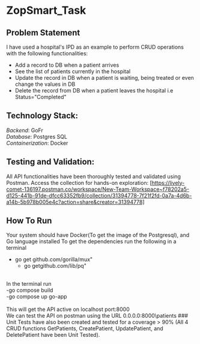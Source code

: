 # ZopSmart_Task

## Problem Statement
I have used a hospital's IPD as an example to perform CRUD operations with the following functionalities:
- Add a record to DB when a patient arrives
- See the list of patients currently in the hospital
- Update the record in DB when a patient is waiting, being treated or even change the values in DB
- Delete the record from DB when a patient leaves the hospital i.e Status="Completed"

## Technology Stack:

*Backend*: GoFr<br>
*Database*: Postgres SQL<br>
*Containerization*: Docker
## Testing and Validation:

All API functionalities have been thoroughly tested and validated using Postman. Access the collection for hands-on exploration: [https://lively-comet-136197.postman.co/workspace/New-Team-Workspace~f78202a5-d125-441b-91de-dfcc63352fb9/collection/31394778-7f21f2fd-0a7a-4d6b-a14b-5b978b005e4c?action=share&creator=31394778]
<br>
## How To Run
Your system should have Docker(To get the image of the Postgresql), and Go language installed
To get the dependencies run the following in a terminal<br>
   - go get github.com/gorilla/mux"<br>
	 - go getgithub.com/lib/pq"
<br>
In the terminal run<br>
   -go compose build<br>
   -go compose up go-app<br>
    <br>
This will get the API active on localhost port:8000<br>
We can test the API on postman using the URL 0.0.0.0:8000\patients
### Unit Tests have also been created and tested for a coverage > 90% (All 4 CRUD functions GetPatients, CreatePatient, UpdatePatient, and DeletePatient have been Unit Tested). 

